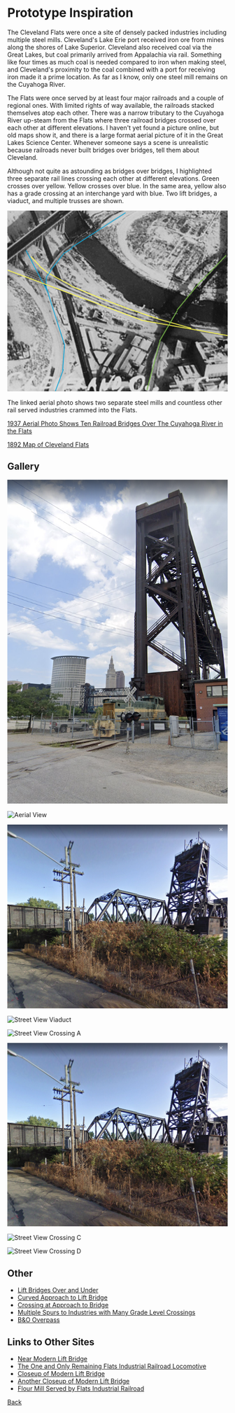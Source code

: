 # Prototype Inspiration

The Cleveland Flats were once a site of densely packed industries including multiple steel mills. Cleveland's Lake Erie port received iron ore from mines along the shores of Lake Superior. Cleveland also received coal via the Great Lakes, but coal primarily arrived from Appalachia via rail. Something like four times as much coal is needed compared to iron when making steel, and Cleveland's proximity to the coal combined with a port for receiving iron made it a prime location. As far as I know, only one steel mill remains on the Cuyahoga River.

The Flats were once served by at least four major railroads and a couple of regional ones. With limited rights of way available, the railroads stacked themselves atop each other. There was a narrow tributary to the Cuyahoga River up-steam from the Flats where three railroad bridges crossed over each other at different elevations. I haven't yet found a picture online, but old maps show it, and there is a large format aerial picture of it in the Great Lakes Science Center. Whenever someone says a scene is unrealistic because railroads never built bridges over bridges, tell them about Cleveland.

Although not quite as astounding as bridges over bridges, I highlighted three separate rail lines crossing each other at different elevations. Green crosses over yellow. Yellow crosses over blue. In the same area, yellow also has a grade crossing at an interchange yard with blue. Two lift bridges, a viaduct, and multiple trusses are shown.

![Three railroads crossing each other at different elevations](ThreeElevationsCrossingOverEachOther.png)

The linked aerial photo shows two separate steel mills and countless other rail served industries crammed into the Flats.

[1937 Aerial Photo Shows Ten Railroad Bridges Over The Cuyahoga River in the Flats](https://upload.wikimedia.org/wikipedia/commons/a/a5/Downtown_Cleveland%2C_Ohio%2C_in_winter%2C_from_the_air%2C_12-1937_-_NARA_-_512842.jpg)

[1892 Map of Cleveland Flats](http://www.clevelandmemory.org/iac/graphics/map1.gif)

## Gallery

![Street View Modern Lift Bridge](Screen18.png)

![Aerial View](Screen44.png)

![Street View Older Lift Bridge](Screen43a.png)

![Street View Viaduct](Screen08.png)

![Street View Crossing A](Screen35.png)

![Street View Crossing B](Screen43b.png)

![Street View Crossing C](Screen43c.png)

![Street View Crossing D](Screen22.png)


## Other

- [Lift Bridges Over and Under](LIftBridgesOverUnder.png)
- [Curved Approach to Lift Bridge](curveToLiftBridge.png)
- [Crossing at Approach to Bridge](levelCrossingAtBridge.png)
- [Multiple Spurs to Industries with Many Grade Level Crossings](industry.png)
- [B&O Overpass](BandO_overFlatsIndustrial.png)

## Links to Other Sites

- [Near Modern Lift Bridge](https://i.ytimg.com/vi/U1wmsSfkw0M/hqdefault.jpg)
- [The One and Only Remaining Flats Industrial Railroad Locomotive](http://realneo.us/system/files/Flats-Industrial-Rail-Road.jpg)
- [Closeup of Modern Lift Bridge](https://c1.staticflickr.com/9/8173/8040733854_2b77d84eca_b.jpg)
- [Another Closeup of Modern Lift Bridge](https://external-content.duckduckgo.com/iu/?u=https%3A%2F%2Flive.staticflickr.com%2F8170%2F8040718065_28681ccf6c_b.jpg&f=1&nofb=1)
- [Flour Mill Served by Flats Industrial Railroad](https://www.railpictures.net/images/d1/6/1/0/5610.1294085833.jpg)


[Back](https://nscale4by8.github.io/nscale4x8/)
